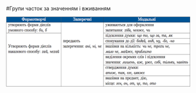 #Групи часток за значенням i вживанням

<div class="center">
<img src="../pics/11/9.png" width="700px" class="center"/>
</div>
<br>
